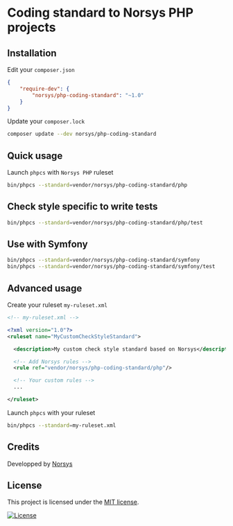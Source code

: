 Coding standard to Norsys PHP projects
======================================

Installation
------------

Edit your `composer.json`

```json
{
    "require-dev": {
        "norsys/php-coding-standard": "~1.0"
    }
}
```

Update your `composer.lock`

```sh
composer update --dev norsys/php-coding-standard
```

Quick usage
-----------

Launch `phpcs` with `Norsys PHP` ruleset

```sh
bin/phpcs --standard=vendor/norsys/php-coding-standard/php
```

Check style specific to write tests
-----------------------------------

```sh
bin/phpcs --standard=vendor/norsys/php-coding-standard/php/test
```

Use with Symfony
----------------

```sh
bin/phpcs --standard=vendor/norsys/php-coding-standard/symfony
bin/phpcs --standard=vendor/norsys/php-coding-standard/symfony/test
```

Advanced usage
--------------

Create your ruleset `my-ruleset.xml`

```xml
<!-- my-ruleset.xml -->

<?xml version="1.0"?>
<ruleset name="MyCustomCheckStyleStandard">

  <description>My custom check style standard based on Norsys</description>

  <!-- Add Norsys rules -->
  <rule ref="vendor/norsys/php-coding-standard/php"/>

  <!-- Your custom rules -->
  ...

</ruleset>
```

Launch `phpcs` with your ruleset

```sh
bin/phpcs --standard=my-ruleset.xml
```

## Credits

Developped by [Norsys](https://www.norsys.fr/)

## License

This project is licensed under the [MIT license](LICENSE).

[![License](https://poser.pugx.org/norsys/php-coding-standard/license)](https://packagist.org/packages/norsys/php-coding-standard)
